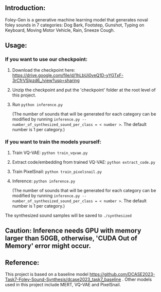 ## Introduction:

Foley-Gen is a generative machine learning model that generates noval foley sounds in 7 categories: Dog Bark, Footstep, Gunshot, Typing on Keyboard, Moving Motor Vehicle, Rain, Sneeze Cough. 

## Usage:

### If you want to use our checkpoint: 

1. Download the checkpoint here: https://drive.google.com/file/d/1hLbUi0veQ1D-yYGTxF-3rCfrVSIpzd6_/view?usp=sharing

2. Unzip the checkpoint and put the 'checkpoint' folder at the root level of this project.

3. Run `python inference.py`
   
   (The number of sounds that will be generated for each category can be modified by running `inference.py --number_of_synthesized_sound_per_class = < number >`. The default number is 1 per category.)

### If you want to train the models yourself:

1. Train VQ-VAE:
   `python train_vqvae.py`
   
2. Extract code/embedding from trained VQ-VAE:
   `python extract_code.py`
   
3. Train PixelSnail:
   `python train_pixelsnail.py`
    
4. Inference:
   `python inference.py`

   (The number of sounds that will be generated for each category can be modified by running `inference.py --number_of_synthesized_sound_per_class = < number >`. The default number is 1 per category.)

The synthesized sound samples will be saved to `./synthesized`

## Caution: Inference needs GPU with memory larger than 50GB, otherwise, 'CUDA Out of Memory' error might occur. 

## Reference: 
This project is based on a baseline model https://github.com/DCASE2023-Task7-Foley-Sound-Synthesis/dcase2023_task7_baseline . Other models used in this project include MERT, VQ-VAE and PixelSnail.
